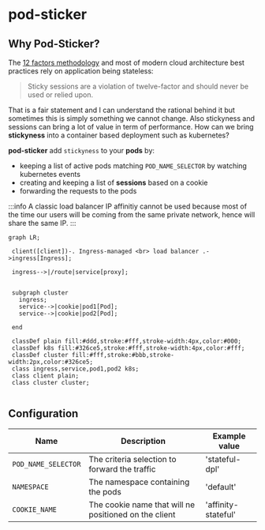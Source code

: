 # pod-sticker

## Why Pod-Sticker?
The [12 factors methodology](https://12factor.net/) and most of modern cloud architecture best practices rely on application being stateless:
> Sticky sessions are a violation of twelve-factor and should never be used or relied upon.

That is a fair statement and I can understand the rational behind it but sometimes this is simply something we cannot change. Also stickyness and sessions can bring a lot of value in term of performance. How can we bring **stickyness** into a container based deployment such as kubernetes?

**pod-sticker** add `stickyness` to your **pods** by:
- keeping a list of active pods matching `POD_NAME_SELECTOR` by watching kubernetes events
- creating and keeping a list of **sessions** based on a cookie
- forwarding the requests to the pods 


:::info
A classic load balancer IP affinitiy cannot be used because most of the time our users will be coming from the same private network, hence will share the same IP.
:::

```mermaid
graph LR;

 client([client])-. Ingress-managed <br> load balancer .->ingress[Ingress];
 
 ingress-->|/route|service[proxy];

 
 subgraph cluster
   ingress;
   service-->|cookie|pod1[Pod];
   service-->|cookie|pod2[Pod];
   
 end
 
 classDef plain fill:#ddd,stroke:#fff,stroke-width:4px,color:#000;
 classDef k8s fill:#326ce5,stroke:#fff,stroke-width:4px,color:#fff;
 classDef cluster fill:#fff,stroke:#bbb,stroke-width:2px,color:#326ce5;
 class ingress,service,pod1,pod2 k8s;
 class client plain;
 class cluster cluster;
 
```

## Configuration


| Name | Description | Example value | 
| - | - | - |
| `POD_NAME_SELECTOR` | The criteria selection to forward the traffic | 'stateful-dpl' |
| `NAMESPACE` | The namespace containing the pods | 'default' |
| `COOKIE_NAME` | The cookie name that will ne positioned on the client | 'affinity-stateful' |
